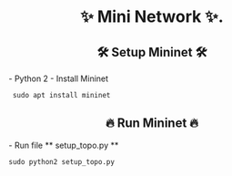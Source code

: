  <h1 align='center'>✨ Mini Network ✨. </h1>

<h2 align="center">🛠 Setup Mininet 🛠</h2>
- Python 2
- Install Mininet

  ` sudo apt install mininet`
  
<h2 align="center">🔥 Run Mininet 🔥</h2>
- Run file ** setup_topo.py **

  `sudo python2 setup_topo.py`

 
